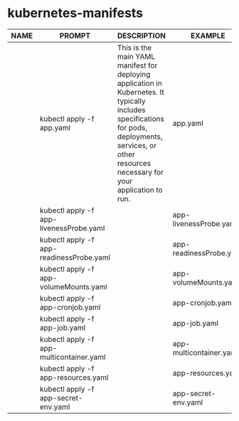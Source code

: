# kubernetes-manifests
| NAME    |                PROMPT                  |           DESCRIPTION        | EXAMPLE  |
|---------|----------------------------------------|------------------------------|----------|
|         |kubectl apply -f app.yaml               |This is the main YAML manifest for deploying application in Kubernetes. It typically includes specifications for pods, deployments, services, or other resources necessary for your application to run.                              |app.yaml  |
|         |kubectl apply -f app-livenessProbe.yaml |              |app-livenessProbe.yaml |
|         |kubectl apply -f app-readinessProbe.yaml|              |app-readinessProbe.yaml|
|         |kubectl apply -f app-volumeMounts.yaml  |              |app-volumeMounts.yaml  |
|         |kubectl apply -f app-cronjob.yaml       |              |app-cronjob.yaml       |
|         |kubectl apply -f app-job.yaml           |              |app-job.yaml           |
|         |kubectl apply -f app-multicontainer.yaml|              |app-multicontainer.yaml|
|         |kubectl apply -f app-resources.yaml     |              |app-resources.yaml     |
|         |kubectl apply -f app-secret-env.yaml    |              |app-secret-env.yaml    |

